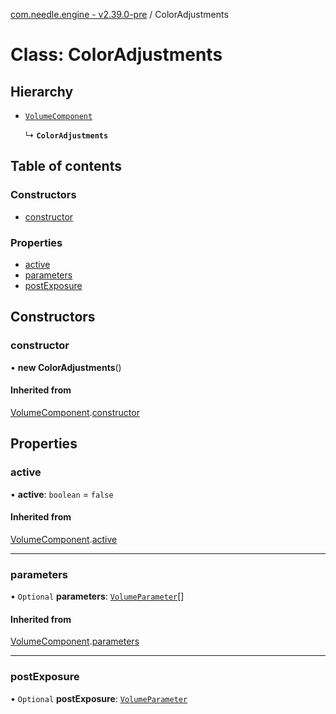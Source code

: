 [com.needle.engine - v2.39.0-pre](../README.md) / ColorAdjustments

# Class: ColorAdjustments

## Hierarchy

- [`VolumeComponent`](VolumeComponent.md)

  ↳ **`ColorAdjustments`**

## Table of contents

### Constructors

- [constructor](ColorAdjustments.md#constructor)

### Properties

- [active](ColorAdjustments.md#active)
- [parameters](ColorAdjustments.md#parameters)
- [postExposure](ColorAdjustments.md#postexposure)

## Constructors

### constructor

• **new ColorAdjustments**()

#### Inherited from

[VolumeComponent](VolumeComponent.md).[constructor](VolumeComponent.md#constructor)

## Properties

### active

• **active**: `boolean` = `false`

#### Inherited from

[VolumeComponent](VolumeComponent.md).[active](VolumeComponent.md#active)

___

### parameters

• `Optional` **parameters**: [`VolumeParameter`](VolumeParameter.md)[]

#### Inherited from

[VolumeComponent](VolumeComponent.md).[parameters](VolumeComponent.md#parameters)

___

### postExposure

• `Optional` **postExposure**: [`VolumeParameter`](VolumeParameter.md)
